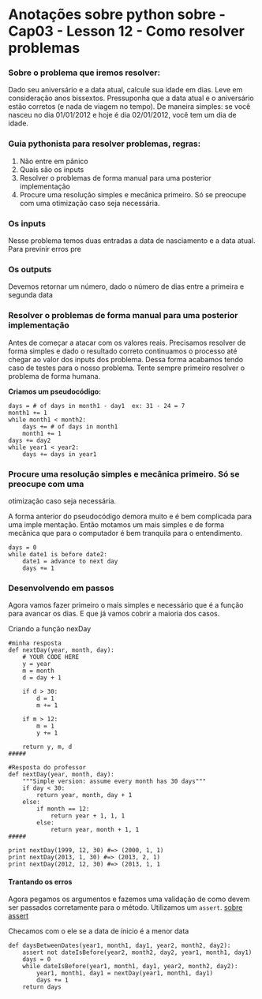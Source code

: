 # Anotações sobre python sobre - Cap03 - Lesson 12 - Como resolver problemas

### Sobre o problema que iremos resolver:

Dado seu aniversário e a data atual, calcule sua idade em dias. Leve em
consideração anos bissextos. Pressuponha que a data atual e o aniversário estão
corretos (e nada de viagem no tempo). De maneira simples: se você nasceu no dia
01/01/2012 e hoje é dia 02/01/2012, você tem um dia de idade.

### Guia pythonista para resolver problemas, regras:

1. Não entre em pânico
2. Quais são os inputs
3. Resolver o problemas de forma manual para uma posterior implementação
4. Procure uma resolução simples e mecânica primeiro. Só se preocupe com uma
otimização caso seja necessária.

### Os inputs

Nesse problema temos duas entradas a data de nasciamento e a data atual. Para
previnir erros pre

### Os outputs

Devemos retornar um número, dado o número de dias entre a primeira e segunda
data

### Resolver o problemas de forma manual para uma posterior implementação

Antes de começar a atacar com os valores reais. Precisamos resolver de forma
simples e dado o resultado correto continuamos o processo até chegar ao valor
dos inputs dos problema. Dessa forma acabamos tendo caso de testes para
o nosso problema.
Tente sempre primeiro resolver o problema de forma humana.

**Criamos um pseudocódigo:**

```
days = # of days in month1 - day1  ex: 31 - 24 = 7
month1 += 1 
while month1 < month2: 
    days += # of days in month1
    month1 += 1
days += day2
while year1 < year2:
    days += days in year1
```

### Procure uma resolução simples e mecânica primeiro. Só se preocupe com uma 
otimização caso seja necessária.

A forma anterior do pseudocódigo demora muito e é bem complicada para uma imple
mentação. Então motamos um mais simples e de forma mecânica que para o computador 
é bem tranquila para o entendimento. 
```
days = 0
while date1 is before date2:
    date1 = advance to next day
    days += 1
```
### Desenvolvendo em passos
Agora vamos fazer primeiro o mais simples e necessário que é a função para avancar
os dias. E que já vamos cobrir a maioria dos casos.

Criando a função nexDay
```
#minha resposta
def nextDay(year, month, day):
    # YOUR CODE HERE
    y = year
    m = month
    d = day + 1
   
    if d > 30:
        d = 1
        m += 1
    
    if m > 12:
        m = 1
        y += 1

    return y, m, d
#####

#Resposta do professor
def nextDay(year, month, day):
    """Simple version: assume every month has 30 days"""
    if day < 30:
        return year, month, day + 1
    else:
        if month == 12:
            return year + 1, 1, 1
        else:
            return year, month + 1, 1
#####

print nextDay(1999, 12, 30) #=> (2000, 1, 1)
print nextDay(2013, 1, 30) #=> (2013, 2, 1)
print nextDay(2012, 12, 30) #=> (2013, 1, 1
```

#### Trantando os erros
Agora pegamos os argumentos e fazemos uma validação de como devem ser passados
corretamente para o método.
Utilizamos um `assert`. [sobre assert](https://www.tutorialspoint.com/python/assertions_in_python.htm)

Checamos com o ele se a data de ínicio é a menor data
```
def daysBetweenDates(year1, month1, day1, year2, month2, day2):
    assert not dateIsBefore(year2, month2, day2, year1, month1, day1)
    days = 0
    while dateIsBefore(year1, month1, day1, year2, month2, day2):
        year1, month1, day1 = nextDay(year1, month1, day1)
        days += 1
    return days
```